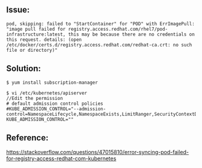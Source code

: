 
## Issue: 

```
pod, skipping: failed to "StartContainer" for "POD" with ErrImagePull: "image pull failed for registry.access.redhat.com/rhel7/pod-infrastructure:latest, this may be because there are no credentials on this request. details: (open /etc/docker/certs.d/registry.access.redhat.com/redhat-ca.crt: no such file or directory)"
```

## Solution: 

```
$ yum install subscription-manager

```

```
$ vi /etc/kubernetes/apiserver
//Edit the permission 
# default admission control policies
#KUBE_ADMISSION_CONTROL="--admission-control=NamespaceLifecycle,NamespaceExists,LimitRanger,SecurityContextDeny,ServiceAccount,ResourceQuota"
KUBE_ADMISSION_CONTROL=""
```


## Reference:

https://stackoverflow.com/questions/47015810/error-syncing-pod-failed-for-registry-access-redhat-com-kubernetes
